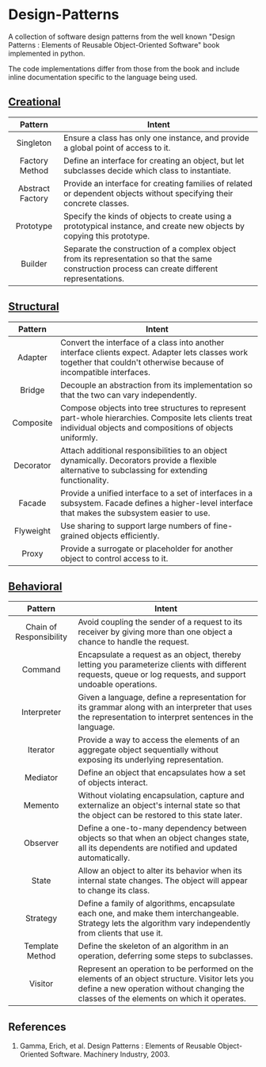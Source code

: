 # Design-Patterns
A collection of software design patterns from the well known "Design Patterns : Elements of Reusable Object-Oriented Software" book implemented in python.

The code implementations differ from those from the book and include inline documentation specific to the language being used.

## [Creational](./creational.md)
Pattern          | Intent
:--------------: | ------
Singleton        | Ensure a class has only one instance, and provide a global point of access to it.
Factory Method   | Define an interface for creating an object, but let subclasses decide which class to instantiate.
Abstract Factory | Provide an interface for creating families of related or dependent objects without specifying their concrete classes.
Prototype        | Specify the kinds of objects to create using a prototypical instance, and create new objects by copying this prototype.
Builder          | Separate the construction of a complex object from its representation so that the same construction process can create different representations.

## [Structural](./structural.md)
Pattern   | Intent
:-------: | ------
Adapter   | Convert the interface of a class into another interface clients expect. Adapter lets classes work together that couldn't otherwise because of incompatible interfaces.
Bridge    | Decouple an abstraction from its implementation so that the two can vary independently.
Composite | Compose objects into tree structures to represent part-whole hierarchies. Composite lets clients treat individual objects and compositions of objects uniformly.
Decorator | Attach additional responsibilities to an object dynamically. Decorators provide a flexible alternative to subclassing for extending functionality.
Facade    | Provide a unified interface to a set of interfaces in a subsystem. Facade defines a higher-level interface that makes the subsystem easier to use.
Flyweight | Use sharing to support large numbers of fine-grained objects efficiently.
Proxy     | Provide a surrogate or placeholder for another object to control access to it.

## [Behavioral](./behavioral.md)
Pattern                 | Intent
:---------------------: | ------
Chain of Responsibility | Avoid coupling the sender of a request to its receiver by giving more than one object a chance to handle the request.
Command                 | Encapsulate a request as an object, thereby letting you parameterize clients with different requests, queue or log requests, and support undoable operations.
Interpreter             | Given a language, define a representation for its grammar along with an interpreter that uses the representation to interpret sentences in the language.
Iterator                | Provide a way to access the elements of an aggregate object sequentially without exposing its underlying representation.
Mediator                | Define an object that encapsulates how a set of objects interact.
Memento                 | Without violating encapsulation, capture and externalize an object's internal state so that the object can be restored to this state later.
Observer                | Define a one-to-many dependency between objects so that when an object changes state, all its dependents are notified and updated automatically.
State                   | Allow an object to alter its behavior when its internal state changes. The object will appear to change its class.
Strategy                | Define a family of algorithms, encapsulate each one, and make them interchangeable. Strategy lets the algorithm vary independently from clients that use it.
Template Method         | Define the skeleton of an algorithm in an operation, deferring some steps to subclasses.
Visitor                 | Represent an operation to be performed on the elements of an object structure. Visitor lets you define a new operation without changing the classes of the elements on which it operates.

## References
1. Gamma, Erich, et al. Design Patterns : Elements of Reusable Object-Oriented Software. Machinery Industry, 2003.
